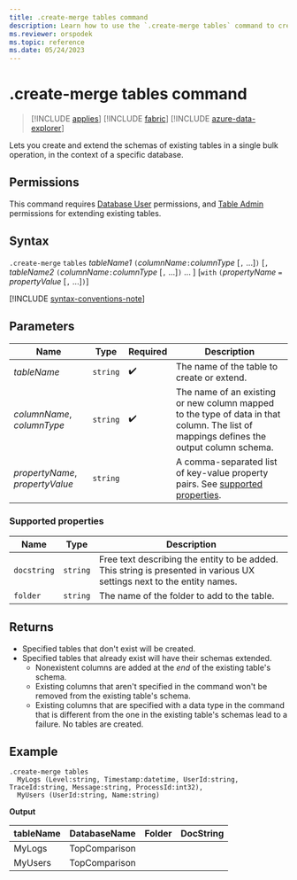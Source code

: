 ```yaml
---
title: .create-merge tables command
description: Learn how to use the `.create-merge tables` command to create and extend the schemas of existing tables in a single bulk operation.
ms.reviewer: orspodek
ms.topic: reference
ms.date: 05/24/2023
---
```

# .create-merge tables command

> [!INCLUDE [applies](../includes/applies-to-version/applies.md)] [!INCLUDE [fabric](../includes/applies-to-version/fabric.md)] [!INCLUDE [azure-data-explorer](../includes/applies-to-version/azure-data-explorer.md)]

Lets you create and extend the schemas of existing tables in a single bulk operation, in the context of a specific database.

## Permissions

This command requires [Database User](../access-control/role-based-access-control.md) permissions, and [Table Admin](../access-control/role-based-access-control.md) permissions for extending existing tables.

## Syntax

`.create-merge` `tables` *tableName1* `(`*columnName*`:`*columnType* [`,` ...]`)` [`,` *tableName2* `(`*columnName*`:`*columnType* [`,` ...]`)` ... ] [`with` `(`*propertyName* `=` *propertyValue* [`,` ...]`)`]

[!INCLUDE [syntax-conventions-note](../includes/syntax-conventions-note.md)]

## Parameters

| Name | Type | Required | Description |
|--|--|--|--|
| *tableName* | `string` |  :heavy_check_mark: | The name of the table to create or extend. |
| *columnName*, *columnType* | `string` |  :heavy_check_mark: | The name of an existing or new column mapped to the type of data in that column. The list of mappings defines the output column schema.|
| *propertyName*, *propertyValue* | `string` | | A comma-separated list of key-value property pairs. See [supported properties](#supported-properties).|

### Supported properties

|Name|Type|Description|
|--|--|--|
|`docstring`| `string` |Free text describing the entity to be added. This string is presented in various UX settings next to the entity names.|
|`folder`| `string` |The name of the folder to add to the table.|

## Returns

* Specified tables that don't exist will be created.
* Specified tables that already exist will have their schemas extended.
  * Nonexistent columns are added at the *end* of the existing table's schema.
  * Existing columns that aren't specified in the command won't be removed from the existing table's schema.
  * Existing columns that are specified with a data type in the command that is different from the one in the existing table's schemas lead to a failure. No tables are created.

## Example

```kusto
.create-merge tables 
  MyLogs (Level:string, Timestamp:datetime, UserId:string, TraceId:string, Message:string, ProcessId:int32),
  MyUsers (UserId:string, Name:string)
```

**Output**

| tableName | DatabaseName  | Folder | DocString |
|-----------|---------------|--------|-----------|
| MyLogs    | TopComparison |        |           |
| MyUsers   | TopComparison |        |           |
